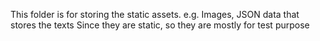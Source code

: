 This folder is for storing the static assets. e.g. Images, JSON data that stores the texts
Since they are static, so they are mostly for test purpose
